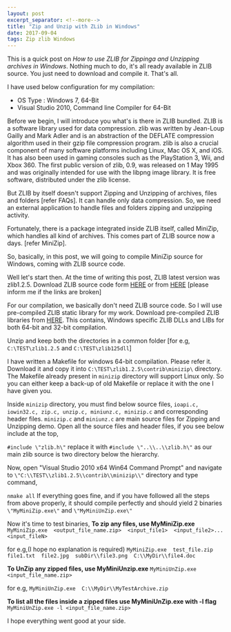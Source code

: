 ```yaml
---
layout: post
excerpt_separator: <!--more-->
title: "Zip and Unzip with ZLib in Windows"
date: 2017-09-04
tags: Zip zlib Windows
---
```


This is a quick post on *How to use ZLIB for Zippinga and Unzipping archives in Windows*. <!--more-->
Nothing much to do, it's all ready available in ZLIB source. You just need to download and compile it. That's all. 

I have used below configuration for my compilation:
+ OS Type : Windows 7, 64-Bit
+ Visual Studio 2010, Command line Compiler for 64-Bit


Before we begin, I will introduce you what's is there in ZLIB bundled.
ZLIB is a software library used for data compression. zlib was written by Jean-Loup Gailly and Mark Adler and is an abstraction of the DEFLATE compression algorithm used in their gzip file compression program. zlib is also a crucial component of many software platforms including Linux, Mac OS X, and iOS. It has also been used in gaming consoles such as the PlayStation 3, Wii, and Xbox 360. 
The first public version of zlib, 0.9, was released on 1 May 1995 and was originally intended for use with the libpng image library. It is free software, distributed under the zlib license.

But ZLIB by itself doesn't support Zipping and Unzipping of archives, files and folders [refer FAQs]. It can handle only data compression. So, we need an external application to handle files and folders zipping and unzipping activity.

Fortunately, there is a package integrated inside ZLIB itself, called MiniZip, which handles all kind of archives. This comes part of ZLIB source now a days. [refer MiniZip].

So, basically, in this post, we will going to compile MiniZip source for Windows, coming with ZLIB source code.

Well let's start then.
At the time of writing this post, ZLIB latest version was zlib1.2.5.
Download ZLIB source code form [HERE](http://www.zlib.net/) or from [HERE](http://www.winimage.com/zLibDll/zlib125.zip) [please inform me if the links are broken]

For our compilation, we basically don't need ZLIB source code. So I will use pre-compiled ZLIB static library for my work. Download pre-compiled ZLIB libraries from [HERE](http://www.winimage.com/zLibDll/zlib125dll.zip). This contains, Windows specific ZLIB DLLs and LIBs for both 64-bit and 32-bit compilation.

Unzip and keep both the directories in a common folder [for e.g, `C:\TEST\zlib1.2.5` and `C:\TEST\zlib125dll`]

I have written a Makefile for windows 64-bit compilation. Please refer it. Download it and copy it into `C:\TEST\zlib1.2.5\contrib\minizip\` directory. The Makefile already present in `minizip` directory will support Linux only. So you can either keep a back-up of old Makefile or replace it with the one I have given you.

Inside `minizip` directory, you must find below source files,
`ioapi.c, iowin32.c, zip.c, unzip.c, miniunz.c, minizip.c` and corresponding header files.
`minizip.c` and `miniunz.c` are main source files for Zipping and Unzipping demo.
Open all the source files and header files, if you see below include at the top,

`#include \"zlib.h\"`
replace it with
`#include \"..\\..\\zlib.h\"`
as our main zlib source is two directory below the hierarchy. 

Now, open \"Visual Studio 2010 x64 Win64 Command Prompt\" and navigate to `\"C:\\TEST\\zlib1.2.5\\contrib\\minizip\\"` directory and type command,

`nmake all`
If everything goes fine, and if you have followed all the steps from above properly, it should compile perfectly and should yield 2 binaries `\"MyMiniZip.exe\"` and `\"MyMiniUnZip.exe\"`

Now it's time to test binaries,
**To zip any files, use MyMiniZip.exe**
`MyMiniZip.exe  <output_file_name.zip>  <input_file1>  <input_file2>...<input_fileN>`


for e.g,(I hope no explanation is required)
`MyMiniZip.exe  test_file.zip  file1.txt  file2.jpg  subDir\\file3.png  C:\\MyDir\\file4.doc`


**To UnZip any zipped files, use MyMiniUnzip.exe**
`MyMiniUnZip.exe  <input_file_name.zip>`

for e.g,
`MyMiniUnZip.exe  C:\\MyDir\\MyTestArchive.zip`

**To list all the files inside a zipped files use MyMiniUnZip.exe with -l flag**
`MyMiniUnZip.exe -l <input_file_name.zip>` 

I hope everything went good at your side.